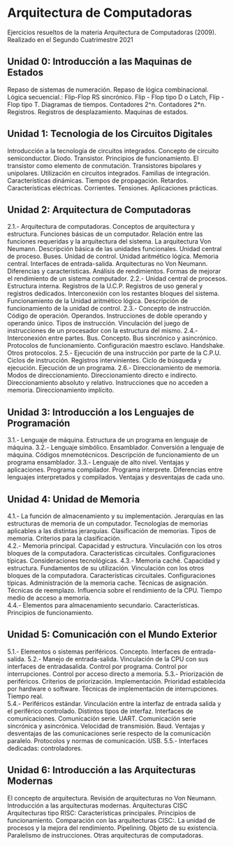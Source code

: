 # Arquitectura de Computadoras
Ejercicios resueltos de la materia Arquitectura de Computadoras (2009). Realizado en el Segundo Cuatrimestre 2021

## Unidad 0: Introducción a las Maquinas de Estados
 
Repaso de sistemas de numeración. Repaso de lógica combinacional. Lógica secuencial.: Flip-Flop RS sincrónico. Flip - Flop tipo D o Latch, Flip - Flop tipo T. Diagramas de tiempos. Contadores 2^n. Contadores 2*n. Registros. Registros de desplazamiento. Maquinas de estados. 
 
## Unidad 1: Tecnologia de los Circuitos Digitales
 
Introducción a la tecnología de circuitos integrados. Concepto de circuito semiconductor. Diodo. Transistor. Principios de funcionamiento. El transistor como elemento de conmutación. Transistores bipolares y unipolares. Utilización en circuitos integrados. Familias de integración. Características dinámicas. Tiempos de propagación. Retardos. Características eléctricas. Corrientes. Tensiones. Aplicaciones prácticas.  
 
## Unidad 2: Arquitectura de Computadoras 
 	 
2.1.- Arquitectura de computadoras. Conceptos de arquitectura y estructura. Funciones básicas de un computador. Relación entre las funciones requeridas y la arquitectura del sistema. La arquitectura Von Neumann. Descripción básica de las unidades funcionales. Unidad central de proceso. Buses. Unidad de control. Unidad aritmético lógica. Memoria central. Interfaces de entrada-salida. Arquitecturas no Von Neumann. Diferencias y características.  Análisis de rendimientos. Formas de mejorar el rendimiento de un sistema computador.
2.2.- Unidad central de procesos. Estructura interna. Registros de la U.C.P. Registros de uso general y registros dedicados. Interconexión con los restantes bloques del sistema. Funcionamiento de la Unidad aritmético lógica. Descripción de funcionamiento de la unidad de control.
2.3.- Concepto de instrucción. Código de operación. Operandos. Instrucciones de doble operando y operando único. Tipos de instrucción. Vinculación del juego de instrucciones de un procesador con la estructura del mismo.
2.4.- Interconexión entre partes. Bus. Concepto. Bus sincrónico y asincrónico. Protocolos de funcionamiento. Configuración maestro esclavo. Handshake. Otros protocolos.
2.5.- Ejecución de una instrucción por parte de la C.P.U. Ciclos de instrucción. Registros intervinientes. Ciclo de búsqueda y ejecución.  Ejecución de un programa.
2.6.- Direccionamiento de memoria. Modos de direccionamiento. Direccionamiento directo e indirecto. Direccionamiento absoluto y relativo. Instrucciones que no acceden a memoria. Direccionamiento implícito.
 
## Unidad 3: Introducción a los Lenguajes de Programación 
 
3.1.- Lenguaje de máquina. Estructura de un programa en lenguaje de máquina.
3.2.- Lenguaje simbólico. Ensamblador. Conversión a lenguaje de máquina. Códigos mnemotécnicos. Descripción de funcionamiento de un programa ensamblador.
3.3.- Lenguaje de alto nivel. Ventajas y aplicaciones. Programa compilador. Programa interprete. Diferencias entre lenguajes interpretados y compilados. Ventajas y desventajas de cada uno.

## Unidad 4: Unidad de Memoria  
 
4.1.- La función de almacenamiento y su implementación. Jerarquías en las estructuras de memoria de un computador. Tecnologías de memorias aplicables a las distintas jerarquías. Clasificación de memorias.  Tipos de memoria. Criterios para la clasificación.  
4.2.- Memoria principal. Capacidad y estructura. Vinculación con los otros bloques de la computadora. Características circuitales. Configuraciones típicas. Consideraciones tecnológicas. 
4.3.- Memoria caché. Capacidad y estructura. Fundamentos de su utilización. Vinculación con los otros bloques de la computadora. Características circuitales. Configuraciones típicas. Administración de la memoria cache. Técnicas de asignación. Técnicas de reemplazo. Influencia sobre el rendimiento de la CPU. Tiempo medio de acceso a memoria.  
4.4.- Elementos para almacenamiento secundario. Características.  Principios de funcionamiento.  
 
## Unidad 5: Comunicación con el Mundo Exterior 
 
5.1.- Elementos o sistemas periféricos. Concepto. Interfaces de entrada-salida. 
5.2.- Manejo de entrada-salida. Vinculación de la CPU con sus interfaces de entradasalida. Control por programa. Control por interrupciones. Control por acceso directo a memoria. 
5.3.- Priorización de periféricos. Criterios de priorización. Implementación. Prioridad establecida por hardware o software. Técnicas de implementación de interrupciones. Tiempo real.  
5.4.- Periféricos estándar. Vinculación entre la interfaz de entrada salida y el periférico controlado. Distintos tipos de interfaz. Interfaces de comunicaciones. Comunicación serie. UART. Comunicación serie sincrónica y asincrónica. Velocidad de transmisión. Baud. Ventajas y desventajas de las comunicaciones serie respecto de la comunicación paralelo. Protocolos y normas de comunicación. USB. 
5.5.- Interfaces dedicadas: controladores. 
 
## Unidad 6: Introducción a las Arquitecturas Modernas 
 
El concepto de arquitectura. Revisión de arquitecturas no Von Neumann. Introducción a las arquitecturas modernas. Arquitecturas CISC Arquitecturas tipo RISC: Características principales. Principios de funcionamiento. Comparación con las arquitecturas CISC:. La unidad de procesos y la mejora del rendimiento. Pipelining. Objeto de su existencia. Paralelismo de instrucciones. Otras arquitecturas de computadoras.
